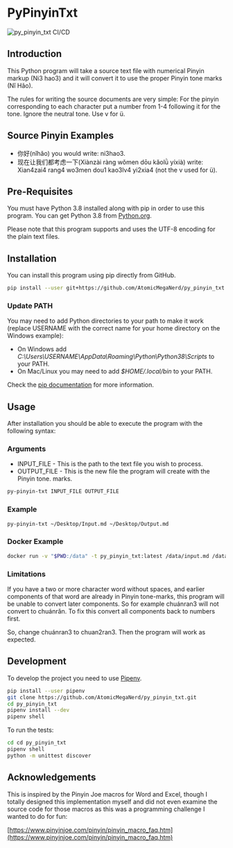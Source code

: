 # PyPinyinTxt

![py_pinyin_txt CI/CD](https://github.com/AtomicMegaNerd/py_pinyin_txt/workflows/py_pinyin_txt%20CI/CD/badge.svg)

## Introduction

This Python program will take a source text file with numerical Pinyin markup (Ni3
hao3) and it will convert it to use the proper Pinyin tone marks (Nǐ Hǎo).

The rules for writing the source documents are very simple: For the pinyin
corresponding to each character put a number from 1-4 following it for the tone.
Ignore the neutral tone. Use v for ü.

## Source Pinyin Examples

* 你好(nǐhǎo) you would write: ni3hao3.
* 现在让我们都考虑一下(Xiànzài ràng wǒmen dōu kǎolǜ yíxià) write: Xian4zai4 rang4 wo3men
dou1 kao3lv4 yi2xia4 (not the v used for ü).

## Pre-Requisites

You must have Python 3.8 installed along with pip in order to use this program. You
can get Python 3.8 from [Python.org](https://python.org).

Please note that this program supports and uses the UTF-8 encoding for the plain text
files.

## Installation

You can install this program using pip directly from GitHub.

```bash
pip install --user git+https://github.com/AtomicMegaNerd/py_pinyin_txt.git#egg=py_pinyin_txt
```

### Update PATH

You may need to add Python directories to your path to make it work (replace USERNAME
with the correct name for your home directory on the Windows example):

* On Windows add *C:\Users\USERNAME\AppData\Roaming\Python\Python38\Scripts* to your PATH.
* On Mac/Linux you may need to add *$HOME/.local/bin* to your PATH.

Check the [pip documentation](https://pip.pypa.io/en/stable/) for more information.

## Usage

After installation you should be able to execute the program with the following syntax:

### Arguments

* INPUT_FILE - This is the path to the text file you wish to process.
* OUTPUT_FILE - This is the new file the program will create with the Pinyin tone.
marks.

```bash
py-pinyin-txt INPUT_FILE OUTPUT_FILE
```

### Example

```bash
py-pinyin-txt ~/Desktop/Input.md ~/Desktop/Output.md
```

### Docker Example

```bash
docker run -v "$PWD:/data" -t py_pinyin_txt:latest /data/input.md /data/output.md
```

### Limitations

If you have a two or more character word without spaces, and earlier components
of that word are already in Pinyin tone-marks, this program will be unable to
convert later components.  So for example chuánran3 will not convert to
chuánrǎn.  To fix this convert all components back to numbers first.

So, change chuánran3 to chuan2ran3.  Then the program will work as expected.

## Development

To develop the project you need to use [Pipenv](https://github.com/pypa/pipenv).

```bash
pip install --user pipenv
git clone https://github.com/AtomicMegaNerd/py_pinyin_txt.git
cd py_pinyin_txt
pipenv install --dev
pipenv shell
```

To run the tests:

```bash
cd cd py_pinyin_txt
pipenv shell
python -m unittest discover
```

## Acknowledgements

This is inspired by the Pinyin Joe macros for Word and Excel, though I totally designed
this implementation myself and did not even examine the source code for those macros
as this was a programming challenge I wanted to do for fun:

[https://www.pinyinjoe.com/pinyin/pinyin_macro_faq.htm](https://www.pinyinjoe.com/pinyin/pinyin_macro_faq.htm)
